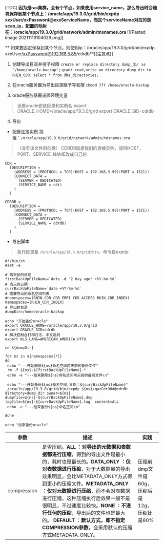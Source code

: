 [TOC]
**因为是rac集群，会有个节点，如果使用service_name，那么导出时会随机保存到某个节点上：/oracle/app/19.3.0/grid/bin/expdp xxxUser/xxPassword@xxxServiceName，而这个serviceName对应的是scan_ip，配置的映射在：/oracle/app/19.3.0/grid/network/admin/tnsnames.ora**
![[Pasted image 20211119104029.png]]

** 如果要固定保存到某个节点，则使用ip：/oracle/app/19.3.0/grid/bin/expdp xxxUser/xxPassword@192.168.5.85/cdrdb**[[注意点]]


1. 创建导出目录并授予权限
`create or replace directory dump_dir as '/home/oracle-backup';`
`grant read,write on directory dump_dir to RHIN_CDR;`
`select * from dba_directories;`

2. 在oracle服务器为导出目录赋予写权限
`chmod 777 /home/oracle-backup`

3. oracle服务器需设置环境变量
> 设置oracle安装目录和实例名
export ORACLE_HOME=/oracle/app/19.3.0/grid
export ORACLE_SID=cdrdb

4. 导出

* 配置连接实例
路径：`/oracle/app/19.3.0/grid/network/admin/tnsnames.ora`
> （没有该文件则创建）
> CDRDB就是我们的连接实例，请将HOST、PORT、SERVICE_NAME改成自己的

```
CDR =
  (DESCRIPTION =
    (ADDRESS = (PROTOCOL = TCP)(HOST = 192.168.5.90)(PORT = 1521))
    (CONNECT_DATA =
      (SERVER = DEDICATED)
      (SERVICE_NAME = cdr)
    )
  )

CDRDB =
  (DESCRIPTION =
    (ADDRESS = (PROTOCOL = TCP)(HOST = 192.168.5.90)(PORT = 1521))
    (CONNECT_DATA =
      (SERVER = DEDICATED)
      (SERVICE_NAME = cdrdb)
    )
  )
```


* 导出脚本
> 执行目录是 `/oracle/app/19.3.0/grid/bin`，命令是expdp
```
#!/bin/sh
#set -e

# 两天前的日期
firstBackUpFileName=`date -d "2 day ago" +%Y-%m-%d`
# 当天的日期
currBackUpFileName=`date +%Y-%m-%d`
# 需要导出的命名空间列表
#namespaces=(RHIN_CDR CDR_EMPI CDR_ACCESS RHIN_CDR_INDEX)
namespaces=(RHIN_CDR_INDEX)
# 导出的目录
dumpDir=/home/oracle-backup

echo "开始备份oracle"
export ORACLE_HOME=/oracle/app/19.3.0/grid
export ORACLE_SID=cdrdb
# 解决控制台打印日志，中文乱码
export NLS_LANG=AMERICAN_AMERICA.UTF8

cd ${dumpDir}

for ns in ${namespaces[*]}
do
 echo "---开始删除${ns}命名空间两天前的备份文件"
 rm -f ${ns}-${firstBackUpFileName}.*
 echo -e "---结束删除${ns}命名空间两天前的备份文件\n"

 echo "---开始备份${ns}命名空间,日期：${currBackUpFileName}"
 /oracle/app/19.3.0/grid/bin/expdp ${ns}/qazCdr90#@cdrdb directory=dump_dir owner=${ns}  dumpfile=${ns}-${currBackUpFileName}.dmp    logfile=${ns}-${currBackUpFileName}.log  content=ALL
 echo -e "---结束备份${ns}命名空间\n"

done

echo "结束备份oracle"
```
| 参数        | 描述                                                                                                                                                                                                                                                                                                                                                                                                                                                                 | 实践 |
| ----------- | -------------------------------------------------------------------------------------------------------------------------------------------------------------------------------------------------------------------------------------------------------------------------------------------------------------------------------------------------------------------------------------------------------------------------------------------------------------------- | ---- |
| compression | 是否压缩。**ALL ：对导出的元数据和表数据都进行压缩**，得到的导出文件是最小的，耗时也是最长的。**DATA_ONLY ：仅对表数据进行压缩**，对于大数据量的导出效果明显，会比METADATA_ONLY方式得到更小的压缩文件。**METADATA_ONLY ：仅对元数据进行压缩**，而不会对表数据进行压缩，这种压缩执行后效果一般不是很明显，不过速度比较快。**NONE ：不进行任何的压缩**，导出后的文件也是最大的。  **DEFAULT ：默认方式，即不指定COMPRESSION参数**，会采用默认的压缩方式METADATA_ONLY。 | 压缩前dmp文件是60g，压缩后是12g，压缩比是80%     |